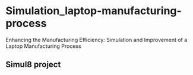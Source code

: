 # Simulation_laptop-manufacturing-process
Enhancing the Manufacturing Efficiency: Simulation and Improvement of a Laptop Manufacturing Process

## Simul8 project
